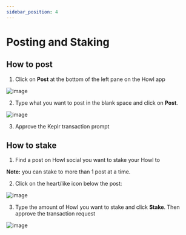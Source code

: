 ```yaml
---
sidebar_position: 4
---
```


# Posting and Staking

## How to post

1. Click on **Post** at the bottom of the left pane on the Howl app

![image](/img/howl-post.png)

2. Type what you want to post in the blank space and click on **Post**.

![image](/img/Howl-post-2.png)

3. Approve the Keplr transaction prompt

## How to stake

1. Find a post on Howl social you want to stake your Howl to

**Note:** you can stake to more than 1 post at a time.

2. Click on the heart/like icon below the post:

![image](/img/howl-stake.png)

3. Type the amount of Howl you want to stake and click **Stake**. Then approve the transaction request

![image](/img/howl-stake-amount.png)

